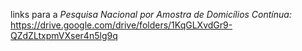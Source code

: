 links para a *Pesquisa Nacional por Amostra de Domicílios Contínua:* https://drive.google.com/drive/folders/1KqGLXvdGr9-QZdZLtxpmVXser4n5lg9q
